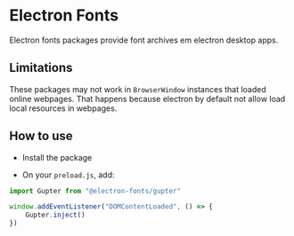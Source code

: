 # Electron Fonts

Electron fonts packages provide font archives em electron desktop apps.

## Limitations

These packages may not work in `BrowserWindow` instances that loaded online webpages. That happens because electron by default not allow load local resources in webpages.

## How to use

* Install the package

* On your `preload.js`, add:

```ts
import Gupter from "@electron-fonts/gupter"

window.addEventListener("DOMContentLoaded", () => {
    Gupter.inject()
})
```